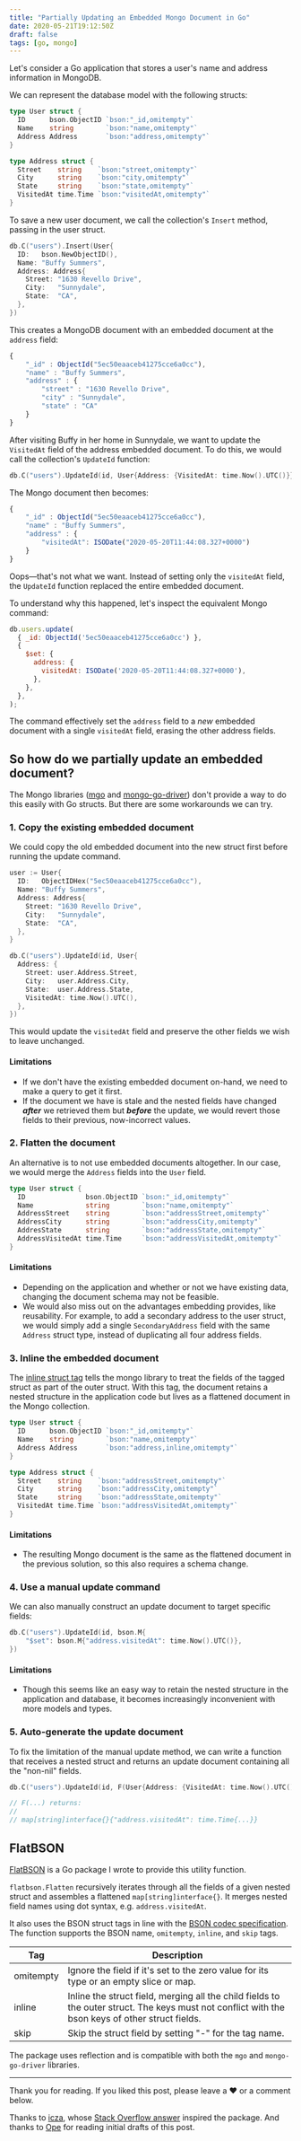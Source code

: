 ```yaml
---
title: "Partially Updating an Embedded Mongo Document in Go"
date: 2020-05-21T19:12:50Z
draft: false
tags: [go, mongo]
---
```


Let's consider a Go application that stores a user's name and address information in MongoDB.

We can represent the database model with the following structs:

```go
type User struct {
  ID      bson.ObjectID `bson:"_id,omitempty"`
  Name    string        `bson:"name,omitempty"`
  Address Address       `bson:"address,omitempty"`
}

type Address struct {
  Street    string    `bson:"street,omitempty"`
  City      string    `bson:"city,omitempty"`
  State     string    `bson:"state,omitempty"`
  VisitedAt time.Time `bson:"visitedAt,omitempty"`
}
```

To save a new user document, we call the collection's `Insert` method, passing in the user struct.

```go
db.C("users").Insert(User{
  ID:   bson.NewObjectID(),
  Name: "Buffy Summers",
  Address: Address{
    Street: "1630 Revello Drive",
    City:   "Sunnydale",
    State:  "CA",
  },
})
```

This creates a MongoDB document with an embedded document at the `address` field:

```js
{
    "_id" : ObjectId("5ec50eaaceb41275cce6a0cc"),
    "name" : "Buffy Summers",
    "address" : {
        "street" : "1630 Revello Drive",
        "city" : "Sunnydale",
        "state" : "CA"
    }
}
```

After visiting Buffy in her home in Sunnydale, we want to update the `VisitedAt` field of the address embedded document. To do this, we would call the collection's `UpdateId` function:

```go
db.C("users").UpdateId(id, User{Address: {VisitedAt: time.Now().UTC()}})
```

The Mongo document then becomes:

```js
{
    "_id" : ObjectId("5ec50eaaceb41275cce6a0cc"),
    "name" : "Buffy Summers",
    "address" : {
        "visitedAt": ISODate("2020-05-20T11:44:08.327+0000")
    }
}
```

Oops—that's not what we want. Instead of setting only the `visitedAt` field, the `UpdateId` function replaced the entire embedded document.

To understand why this happened, let's inspect the equivalent Mongo command:

```js
db.users.update(
  { _id: ObjectId('5ec50eaaceb41275cce6a0cc') },
  {
    $set: {
      address: {
        visitedAt: ISODate('2020-05-20T11:44:08.327+0000'),
      },
    },
  },
);
```

The command effectively set the `address` field to a _new_ embedded document with a single `visitedAt` field, erasing the other address fields.

## So how do we **partially update** an embedded document?

The Mongo libraries ([mgo](https://github.com/go-mgo/mgo) and [mongo-go-driver](https://github.com/mongodb/mongo-go-driver)) don't provide a way to do this easily with Go structs. But there are some workarounds we can try.

### 1. Copy the existing embedded document

We could copy the old embedded document into the new struct first before running the update command.

```go
user := User{
  ID:   ObjectIDHex("5ec50eaaceb41275cce6a0cc"),
  Name: "Buffy Summers",
  Address: Address{
    Street: "1630 Revello Drive",
    City:   "Sunnydale",
    State:  "CA",
  },
}

db.C("users").UpdateId(id, User{
  Address: {
    Street: user.Address.Street,
    City:   user.Address.City,
    State:  user.Address.State,
    VisitedAt: time.Now().UTC(),
  },
})
```

This would update the `visitedAt` field and preserve the other fields we wish to leave unchanged.

#### Limitations

- If we don't have the existing embedded document on-hand, we need to make a query to get it first.
- If the document we have is stale and the nested fields have changed **_after_** we retrieved them but **_before_** the update, we would revert those fields to their previous, now-incorrect values.

### 2. Flatten the document

An alternative is to not use embedded documents altogether. In our case, we would merge the `Address` fields into the `User` field.

```go
type User struct {
  ID               bson.ObjectID `bson:"_id,omitempty"`
  Name             string        `bson:"name,omitempty"`
  AddressStreet    string        `bson:"addressStreet,omitempty"`
  AddressCity      string        `bson:"addressCity,omitempty"`
  AddresState      string        `bson:"addressState,omitempty"`
  AddressVisitedAt time.Time     `bson:"addressVisitedAt,omitempty"`
}
```

#### Limitations

- Depending on the application and whether or not we have existing data, changing the document schema may not be feasible.
- We would also miss out on the advantages embedding provides, like reusability. For example, to add a secondary address to the user struct, we would simply add a single `SecondaryAddress` field with the same `Address` struct type, instead of duplicating all four address fields.

### 3. Inline the embedded document

The [inline struct tag](https://pkg.go.dev/go.mongodb.org/mongo-driver/bson/bsoncodec?tab=doc#StructTags) tells the mongo library to treat the fields of the tagged struct as part of the outer struct. With this tag, the document retains a nested structure in the application code but lives as a flattened document in the Mongo collection.

```go
type User struct {
  ID      bson.ObjectID `bson:"_id,omitempty"`
  Name    string        `bson:"name,omitempty"`
  Address Address       `bson:"address,inline,omitempty"`
}

type Address struct {
  Street    string    `bson:"addressStreet,omitempty"`
  City      string    `bson:"addressCity,omitempty"`
  State     string    `bson:"addressState,omitempty"`
  VisitedAt time.Time `bson:"addressVisitedAt,omitempty"`
}
```

#### Limitations

- The resulting Mongo document is the same as the flattened document in the previous solution, so this also requires a schema change.

### 4. Use a manual update command

We can also manually construct an update document to target specific fields:

```go
db.C("users").UpdateId(id, bson.M{
    "$set": bson.M{"address.visitedAt": time.Now().UTC()},
})
```

#### Limitations

- Though this seems like an easy way to retain the nested structure in the application and database, it becomes increasingly inconvenient with more models and types.

### 5. Auto-generate the update document

To fix the limitation of the manual update method, we can write a function that receives a nested struct and returns an update document containing all the "non-nil" fields.

```go
db.C("users").UpdateId(id, F(User{Address: {VisitedAt: time.Now().UTC()}}))

// F(...) returns:
//
// map[string]interface{}{"address.visitedAt": time.Time{...}}
```

## FlatBSON

[FlatBSON](https://github.com/chidiwilliams/flatbson) is a Go package I wrote to provide this utility function.

`flatbson.Flatten` recursively iterates through all the fields of a given nested struct and assembles a flattened `map[string]interface{}`. It merges nested field names using dot syntax, e.g. `address.visitedAt`.

It also uses the BSON struct tags in line with the [BSON codec specification](https://pkg.go.dev/go.mongodb.org/mongo-driver/bson/bsoncodec?tab=doc#StructTags). The function supports the BSON name, `omitempty`, `inline`, and `skip` tags.

| Tag       | Description                                                                                                                                      |
| --------- | ------------------------------------------------------------------------------------------------------------------------------------------------ |
| omitempty | Ignore the field if it's set to the zero value for its type or an empty slice or map.                                                            |
| inline    | Inline the struct field, merging all the child fields to the outer struct. The keys must not conflict with the bson keys of other struct fields. |
| skip      | Skip the struct field by setting "-" for the tag name.                                                                                           |

The package uses reflection and is compatible with both the `mgo` and `mongo-go-driver` libraries.

---

Thank you for reading. If you liked this post, please leave a ❤️ or a comment below.

Thanks to [icza](https://stackoverflow.com/users/1705598/icza), whose [Stack Overflow answer](https://stackoverflow.com/a/50561535/9830227) inspired the package. And thanks to [Ope](https://opeonikute.dev) for reading initial drafts of this post.
